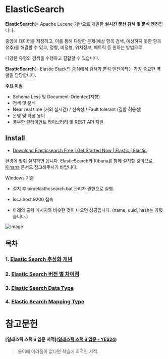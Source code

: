 # ElasticSearch

**ElasticSearch**는 Apache Lucene 기반으로 개발한 **실시간 분산 검색 및 분석 엔진**입니다. 

중앙에 대이터를 저장하고, 이를 통해 다양한 문제(예상 항목 검색, 예상하지 못한 항목 유추)를 해결할 수 있고, 정형, 비정형, 위치정보, 메트릭 등  원하는 방법으로

다양한 유형의 검색을 수행하고 결합할 수 있습니다.

**ElasticSearch**는 Elastic Stack의 중심에서 검색과 분석 엔진이라는 가장 중요한 역할을 담당합니다.



**주요 이점**

- Schema Less 및 Document-Oriented(지향)
- 검색 및 분석
- Near real time (거의 실시간)  /  신속성  / Fault tolerant (결함 허용성)
- 운영 및 확장 용이
- 풍부한 클라이언트 라이브러리 및 REST API 지원



## Install

- [Download Elasticsearch Free | Get Started Now | Elastic | Elastic](https://www.elastic.co/kr/downloads/elasticsearch)

환경에 맞춰 설치하면 됩니다. ElasticSearch와 Kibana를 함께 설치할 것이므로, [Kinana]() 문서도 참고해주시기 바랍니다.



Windows 기준

- 설치 후 bin/elasthcsearch.bat 관리자 권한으로 실행.

- localhost:9200 접속

- 아래의 출력 메시지와 비슷한 것이 나오면 성공입니다. (name, uuid, hash는 가렸습니다.)

![image](https://user-images.githubusercontent.com/22608825/103148447-fe339700-47a2-11eb-905b-681b893afa0c.png)



## 목차

### 1. [Elastic Search 추상화 개념](https://github.com/PCloud63514/WebProject-Learn/blob/master/BackEnd/ELK/ElasticSearch/ElasticSearch-%EC%B6%94%EC%83%81%ED%99%94%20%EA%B0%9C%EB%85%90.md)

### 2. [Elastic Search 버전 별 차이점](https://github.com/PCloud63514/WebProject-Learn/blob/master/BackEnd/ELK/ElasticSearch/ElasticSearch-%EB%B2%84%EC%A0%84%EB%B3%84%EC%B0%A8%EC%9D%B4%EC%A0%90.md)

### 3. [Elastic Search Data Type](https://github.com/PCloud63514/WebProject-Learn/blob/master/BackEnd/ELK/ElasticSearch/ElasticSearch-Data%20Type.md)

### 4. [Elastic Search Mapping Type](https://github.com/PCloud63514/WebProject-Learn/blob/master/BackEnd/ELK/ElasticSearch/ElasticSearch-Mapping%20Type.md)







# 참고문헌

#### [일래스틱 스택 6 입문 서적]([일래스틱 스택 6 입문 - YES24](http://www.yes24.com/Product/Goods/61155479))

> 용어에 어려움이 없다면 학습에 최적인 서적.